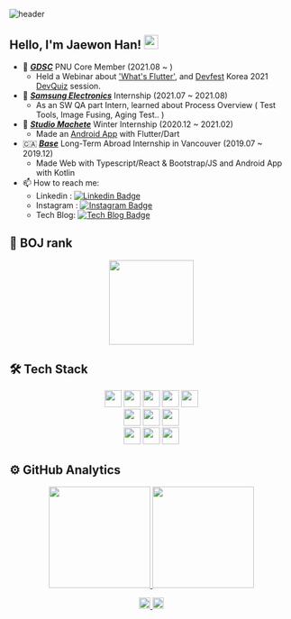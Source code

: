 
![header](https://capsule-render.vercel.app/api?type=waving&color=gradient&customColorList=3&height=200&section=header&text=Jaewon&fontSize=50&animation=twinkling)

## Hello, I'm Jaewon Han!</a> <img src="https://media.giphy.com/media/hvRJCLFzcasrR4ia7z/giphy.gif" width="25px">

- 🌱  <a href="https://gdsc.community.dev/"><b><i> GDSC</i></b></a> PNU Core Member (2021.08 ~ )
   -  Held a Webinar about <a href="https://waytocse.tistory.com/56">'What's Flutter'</a>, and <a href="https://devfest.withgoogle.com/events/devfest21">Devfest</a> Korea 2021 <a href="https://gdg.community.dev/events/details/google-gdg-campus-korea-presents-devfest-university-with-gdsc-busandae/">DevQuiz</a> session.
- 🦋  <a href="https://www.samsung-dsrecruit.com/index.php"><b><i> Samsung Electronics</i></b></a> Internship (2021.07 ~ 2021.08)
   -  As an SW QA part Intern, learned about Process Overview ( Test Tools, Image Fusing, Aging Test.. )  
- 🐝  <a href="https://www.youtube.com/watch?v=4KKK8dAvrBM"><b><i> Studio Machete</i></b></a> Winter Internship (2020.12 ~ 2021.02)
   -  Made an <a href="https://play.google.com/store/apps/details?id=kr.kofac.recorderonclass&hl=ko&gl=US">Android App</a> with Flutter/Dart
- 🇨🇦  <a href="https://base.town/"><b><i>Base</i></b></a> Long-Term Abroad Internship in Vancouver (2019.07 ~ 2019.12)
   -  Made Web with Typescript/React & Bootstrap/JS and Android App with Kotlin
- 📫  How to reach me: 
   - Linkedin :  [![Linkedin Badge](https://img.shields.io/badge/-LinkedIn-blue?style=flat-square&logo=Linkedin&logoColor=white&link=https://www.linkedin.com/in/jaewon-han-a25088182/)](https://www.linkedin.com/in/jaewon-han-a25088182/) 
   - Instagram :  [![Instagram Badge](https://img.shields.io/badge/Instagram-ff69b4?style=flat-square&logo=instagram&logoColor=white&link=https://www.instagram.com/minsu._.0102/)](https://www.instagram.com/one_re_one)
   - Tech Blog: [![Tech Blog Badge](http://img.shields.io/badge/-%20blog-000000?style=flat-square&logo=bookstack&logoColor=white&link=https://alstn2468.github.io/)](https://waytocse.tistory.com/)

## 🐤 BOJ rank
<p align = "center">
  <img height="150em" src="http://mazassumnida.wtf/api/v2/generate_badge?boj=wown252"/>
</p>

## 🛠 Tech Stack
<p align="center">
    <img height="30em" src="https://img.shields.io/badge/JavaScript-F7DF1E?style=for-the-badge&logo=javascript&logoColor=white"/>
    <img height="30em" src="https://img.shields.io/badge/Node.js-339933?style=for-the-badge&logo=node.js&logoColor=white"/>
    <img height="30em" src="https://img.shields.io/badge/Bootstrap-563D7C?style=for-the-badge&logo=bootstrap&logoColor=white"/>
    <img height="30em" src="https://img.shields.io/badge/HTML-E34F26?style=for-the-badge&logo=HTML5&logoColor=white"/>
    <img height="30em" src="https://img.shields.io/badge/CSS-1572B6?style=for-the-badge&logo=CSS3&logoColor=white"/>
   <br/>
    <img height="30em" src="https://img.shields.io/badge/Java-ED8B00?style=for-the-badge&logo=java&logoColor=white"/>
    <img height="30em" src="https://img.shields.io/badge/Kotlin-0095D5?&style=for-the-badge&logo=kotlin&logoColor=white"/>
    <img height="30em" src="https://img.shields.io/badge/Android-3DDC84?style=for-the-badge&logo=android&logoColor=white"/>
   <br/>
    <img height="30em" src="https://img.shields.io/badge/C-A8B9CC?style=for-the-badge&logo=c&logoColor=white"/>
    <img height="30em" src="https://img.shields.io/badge/C%2B%2B-00599C?style=for-the-badge&logo=c%2B%2B&logoColor=white"/>
    <img height="30em" src="https://img.shields.io/badge/Python-3776AB?style=for-the-badge&logo=python&logoColor=white"/>
</p>
<!--
![JavaScript](https://img.shields.io/badge/JavaScript-F7DF1E?style=for-the-badge&logo=javascript&logoColor=white)&nbsp;
![Node.js](https://img.shields.io/badge/Node.js-339933?style=for-the-badge&logo=node.js&logoColor=white)&nbsp;
![Bootstrap](https://img.shields.io/badge/Bootstrap-563D7C?style=for-the-badge&logo=bootstrap&logoColor=white)
![HTML](https://img.shields.io/badge/HTML-E34F26?style=for-the-badge&logo=HTML5&logoColor=white)&nbsp;
![CSS](https://img.shields.io/badge/CSS-1572B6?style=for-the-badge&logo=CSS3&logoColor=white)&nbsp;\
![Java](https://img.shields.io/badge/Java-ED8B00?style=for-the-badge&logo=java&logoColor=white) 
![Kotlin](https://img.shields.io/badge/Kotlin-0095D5?&style=for-the-badge&logo=kotlin&logoColor=white)
![Android](https://img.shields.io/badge/Android-3DDC84?style=for-the-badge&logo=android&logoColor=white)\
![CLang](https://img.shields.io/badge/C-A8B9CC?style=for-the-badge&logo=c&logoColor=white) 
![CPP](https://img.shields.io/badge/C%2B%2B-00599C?style=for-the-badge&logo=c%2B%2B&logoColor=white)
![Python](https://img.shields.io/badge/Python-3776AB?style=for-the-badge&logo=python&logoColor=white)
-->

## ⚙️ GitHub Analytics

<p align="center">
<a href="https://github.com/ellynhan">
  <img height="180em" src="https://github-readme-stats-eight-theta.vercel.app/api?username=ellynhan&show_icons=true&theme=chartreuse-dark&include_all_commits=true&count_private=true"/>
  <img height="180em" src="https://github-readme-stats-eight-theta.vercel.app/api/top-langs/?username=ellynhan&layout=compact&langs_count=8&theme=chartreuse-dark"/>
</a>
</p>

<p align="center">
  <a href="https://github.com/ellynhan/algorithm">
    <img height="20em" src="http://mazassumnida.wtf/api/mini/generate_badge?boj=wown252"/>
  </a>
  <a href="https://github.com/ellynhan">
    <img height="20em" src="https://hits.seeyoufarm.com/api/count/incr/badge.svg?url=https%3A%2F%2Fgithub.com%2Fellynhan&count_bg=%2379C83D&title_bg=%23555555&icon=&icon_color=%23E7E7E7&title=hits&edge_flat=false"/>
  </a>
</p>
